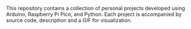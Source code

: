 This repository contains a collection of personal projects developed using Arduino, Raspberry Pi Pico, and Python. 
Each project is accompanied by source code, description and a GIF for visualization. 
